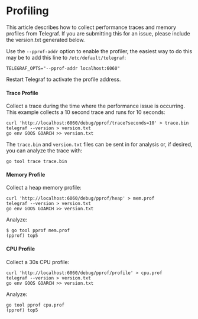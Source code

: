# Profiling
This article describes how to collect performance traces and memory profiles
from Telegraf. If you are submitting this for an issue, please include the
version.txt generated below.

Use the `--pprof-addr` option to enable the profiler, the easiest way to do
this may be to add this line to `/etc/default/telegraf`:
```
TELEGRAF_OPTS="--pprof-addr localhost:6060"
```

Restart Telegraf to activate the profile address.

#### Trace Profile
Collect a trace during the time where the performance issue is occurring.  This
example collects a 10 second trace and runs for 10 seconds:
```
curl 'http://localhost:6060/debug/pprof/trace?seconds=10' > trace.bin
telegraf --version > version.txt
go env GOOS GOARCH >> version.txt
```

The `trace.bin` and `version.txt` files can be sent in for analysis or, if desired, you can
analyze the trace with:
```
go tool trace trace.bin
```

#### Memory Profile
Collect a heap memory profile:
```
curl 'http://localhost:6060/debug/pprof/heap' > mem.prof
telegraf --version > version.txt
go env GOOS GOARCH >> version.txt
```

Analyze:
```
$ go tool pprof mem.prof
(pprof) top5
```

#### CPU Profile
Collect a 30s CPU profile:
```
curl 'http://localhost:6060/debug/pprof/profile' > cpu.prof
telegraf --version > version.txt
go env GOOS GOARCH >> version.txt
```

Analyze:
```
go tool pprof cpu.prof
(pprof) top5
```
